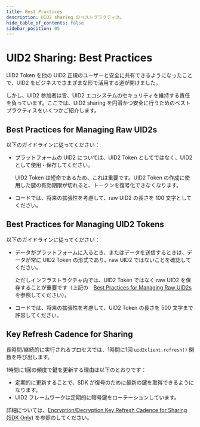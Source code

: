 ```yaml
---
title: Best Practices
description: UID2 sharing のベストプラクティス。
hide_table_of_contents: false
sidebar_position: 05
---
```


# UID2 Sharing: Best Practices

<!-- It includes the following:

- [Best Practices for Managing Raw UID2s](#best-practices-for-managing-raw-uid2s)
- [Best Practices for Managing UID2 Tokens](#best-practices-for-managing-uid2-bid-stream-tokens-or-sharing-tokens)
- [Key Refresh Cadence for Sharing](#key-refresh-cadence-for-sharing) -->

UID2 Token を他の UID2 正規のユーザーと安全に共有できるようになったことで、UID2 をビジネスでさまざまな形で活用する道が開けました。

しかし、UID2 参加者は皆、UID2 エコシステムのセキュリティを維持する責任を負っています。ここでは、UID2 sharing を円滑かつ安全に行うためのベストプラクティスをいくつかご紹介します。


## Best Practices for Managing Raw UID2s

以下のガイドラインに従ってください：
- プラットフォームの UID2 については、UID2 Token としてではなく、UID2 として使用・保存してください。

  UID2 Token は短命であるため、これは重要です。UID2 Token の作成に使用した鍵の有効期限が切れると、トークンを復号化できなくなります。
- コードでは、将来の拡張性を考慮して、raw UID2 の長さを 100 文字としてください。


## Best Practices for Managing UID2 Tokens

以下のガイドラインに従ってください：

- データがプラットフォームに入るとき、またはデータを送信するときは、データが常に UID2 Token の形式であり、raw UID2 ではないことを確認してください。

  ただしインフラストラクチャ内では、UID2 Token ではなく raw UID2 を保存することが重要です（上記の　[Best Practices for Managing Raw UID2s](#best-practices-for-managing-raw-uid2s)　を参照してください）。 

- コードでは、将来の拡張性を考慮して、UID2 Token の長さを 500 文字まで許容してください。

## Key Refresh Cadence for Sharing

長時間/継続的に実行されるプロセスでは、1時間に1回 `uid2client.refresh()` 関数を呼び出します。

1時間に1回の頻度で鍵を更新する理由は以下のとおりです：

- 定期的に更新することで、SDK が復号のために最新の鍵を取得できるようになります。
- UID2 フレームワークは定期的に暗号鍵をローテーションしています。

詳細については、[Encryption/Decryption Key Refresh Cadence for Sharing (SDK Only)](sharing-implementing.md#encryptiondecryption-key-refresh-cadence-for-sharing-sdk-only) を参照のしてください。

<!-- eng_jp -->

